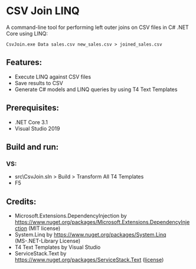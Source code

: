# CSV Join LINQ
A command-line tool for performing left outer joins on CSV files in C# .NET Core using LINQ:
```
CsvJoin.exe Data sales.csv new_sales.csv > joined_sales.csv
```

## Features:
- Execute LINQ against CSV files
- Save results to CSV
- Generate C# models and LINQ queries by using T4 Text Templates

## Prerequisites:
- .NET Core 3.1
- Visual Studio 2019

## Build and run:
### VS:
- src\CsvJoin.sln > Build > Transform All T4 Templates
- F5

## Credits:
- Microsoft.Extensions.DependencyInjection by https://www.nuget.org/packages/Microsoft.Extensions.DependencyInjection (MIT license)
- System.Linq by https://www.nuget.org/packages/System.Linq (MS-.NET-Library License)
- T4 Text Templates by Visual Studio
- ServiceStack.Text by https://www.nuget.org/packages/ServiceStack.Text ([license](https://github.com/ServiceStack/ServiceStack.Text/blob/master/license.txt))
